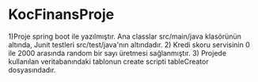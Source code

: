 # KocFinansProje


 1)Proje spring boot ile yazılmıştır. Ana classlar src/main/java klasörünün altında, Junit testleri src/test/java'nın altındadır.
 2) Kredi skoru servisinin 0 ile 2000 arasında random bir sayı üretmesi sağlanmıştır.
 3) Projede kullanılan veritabanındaki tablonun create scripti tableCreator dosyasındadır.

